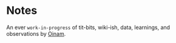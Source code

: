 # Notes

An ever `work-in-progress` of tit-bits, wiki-ish, data, learnings, and observations by [Oinam](https://oinam.com/).